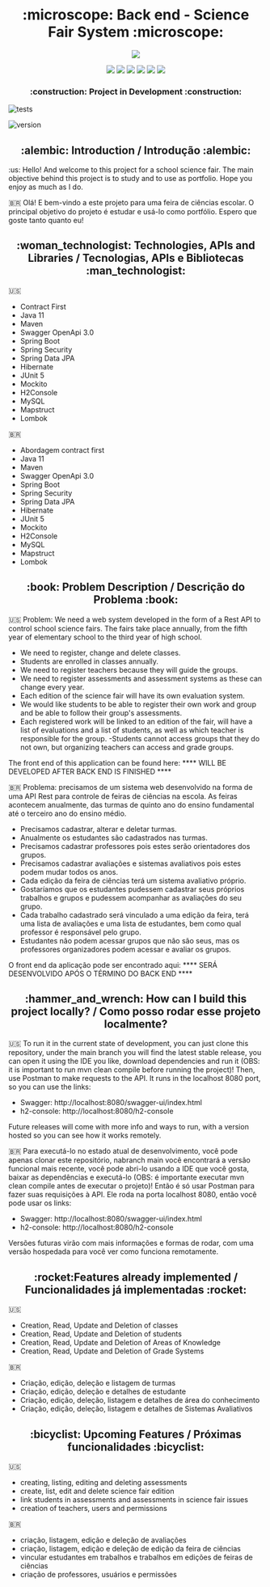 <h1 align="center"> :microscope: Back end - Science Fair System :microscope: </h1>
<p align="center">
  <img src="https://user-images.githubusercontent.com/62837683/226001451-a53c72be-f2c6-4f5c-9524-f0026338563b.png" />
</p>
<p align="center">
  <img src="https://img.shields.io/badge/java-%23ED8B00.svg?style=for-the-badge&logo=java&logoColor=white" />
  <img src="https://img.shields.io/badge/spring-%236DB33F.svg?style=for-the-badge&logo=spring&logoColor=white" />
  <img src="https://img.shields.io/badge/mysql-%2300f.svg?style=for-the-badge&logo=mysql&logoColor=white" />
  <img src="https://img.shields.io/badge/Hibernate-59666C?style=for-the-badge&logo=Hibernate&logoColor=white" />
  <img src="https://img.shields.io/badge/Apache%20Maven-C71A36?style=for-the-badge&logo=Apache%20Maven&logoColor=white" />
  <img src="https://img.shields.io/badge/-Swagger-%23Clojure?style=for-the-badge&logo=swagger&logoColor=white" />
</p>
<h3 align="center"> 
    :construction:  Project in Development  :construction:
</h3>

![tests](https://img.shields.io/badge/passed%20tests-98-informational)

![version](https://img.shields.io/badge/version-v0.1.5-brightgreen)

<h2 align="center"> :alembic: Introduction / Introdução :alembic: </h2>
<p> :us: Hello! And welcome to this project for a school science fair. The main objective behind this project is to study and to use as portfolio.
Hope you enjoy as much as I do.

:brazil: Olá! E bem-vindo a este projeto para uma feira de ciências escolar. O principal objetivo do projeto é estudar e usá-lo como portfólio. Espero que goste tanto quanto eu!
</p>

<h2 align="center"> :woman_technologist: Technologies, APIs and Libraries / Tecnologias, APIs e Bibliotecas :man_technologist: </h2>
<p>

:us:
- Contract First
- Java 11
- Maven
- Swagger OpenApi 3.0
- Spring Boot
- Spring Security
- Spring Data JPA
- Hibernate
- JUnit 5
- Mockito
- H2Console
- MySQL
- Mapstruct
- Lombok

:brazil:
- Abordagem contract first
- Java 11
- Maven
- Swagger OpenApi 3.0
- Spring Boot
- Spring Security
- Spring Data JPA
- Hibernate
- JUnit 5
- Mockito
- H2Console
- MySQL
- Mapstruct
- Lombok
</p>
<h2 align="center"> :book: Problem Description / Descrição do Problema :book:</h2>
<p> 

:us: Problem: We need a web system developed in the form of a Rest API to control school science fairs. The fairs take place annually, from the fifth year of elementary school to the third year of high school.
- We need to register, change and delete classes.
- Students are enrolled in classes annually.
- We need to register teachers because they will guide the groups.
- We need to register assessments and assessment systems as these can change every year.
- Each edition of the science fair will have its own evaluation system.
- We would like students to be able to register their own work and group and be able to follow their group's assessments.
- Each registered work will be linked to an edition of the fair, will have a list of evaluations and a list of students, as well as which teacher is responsible for the group.
-Students cannot access groups that they do not own, but organizing teachers can access and grade groups.

The front end of this application can be found here: **** WILL BE DEVELOPED AFTER BACK END IS FINISHED ****

:brazil: Problema: precisamos de um sistema web desenvolvido na forma de uma API Rest para controle de feiras de ciências na escola. As feiras acontecem anualmente, das turmas de quinto ano do ensino fundamental até o terceiro ano do ensino médio.
- Precisamos cadastrar, alterar e deletar turmas.
- Anualmente os estudantes são cadastrados nas turmas.
- Precisamos cadastrar professores pois estes serão orientadores dos grupos.
- Precisamos cadastrar avaliações e sistemas avaliativos pois estes podem mudar todos os anos.
- Cada edição da feira de ciências terá um sistema avaliativo próprio.
- Gostaríamos que os estudantes pudessem cadastrar seus próprios trabalhos e grupos e pudessem acompanhar as avaliações do seu grupo.
- Cada trabalho cadastrado será vinculado a uma edição da feira, terá uma lista de avaliações e uma lista de estudantes, bem como qual professor é responsável pelo grupo.
- Estudantes não podem acessar grupos que não são seus, mas os professores organizadores podem acessar e avaliar os grupos.

O front end da aplicação pode ser encontrado aqui: **** SERÁ DESENVOLVIDO APÓS O TÉRMINO DO BACK END ****
</p>

<h2 align="center"> :hammer_and_wrench: How can I build this project locally? / Como posso rodar esse projeto localmente? </h2>
<p>

:us: To run it in the current state of development, you can just clone this repository, under the main branch you will find the latest stable release, you can open it using the IDE you like, download dependencies and run it (OBS: it is important to run mvn clean compile before running the project)! Then, use Postman to make requests to the API.
It runs in the localhost 8080 port, so you can use the links:

- Swagger: http://localhost:8080/swagger-ui/index.html
- h2-console: http://localhost:8080/h2-console

Future releases will come with more info and ways to run, with a version hosted so you can see how it works remotely.

:brazil: Para executá-lo no estado atual de desenvolvimento, você pode apenas clonar este repositório, nabranch main você encontrará a versão funcional mais recente, você pode abri-lo usando a IDE que você gosta, baixar as dependências e executá-lo (OBS: é importante executar mvn clean compile antes de executar o projeto)! Então é só usar Postman para fazer suas requisições à API.
Ele roda na porta localhost 8080, então você pode usar os links:

- Swagger: http://localhost:8080/swagger-ui/index.html
- h2-console: http://localhost:8080/h2-console

Versões futuras virão com mais informações e formas de rodar, com uma versão hospedada para você ver como funciona remotamente.
</p>
<h2 align="center"> :rocket:Features already implemented / Funcionalidades já implementadas :rocket:</h2>
<p>

:us:
- Creation, Read, Update and Deletion of classes
- Creation, Read, Update and Deletion of students
- Creation, Read, Update and Deletion of Areas of Knowledge
- Creation, Read, Update and Deletion of Grade Systems

:brazil:
- Criação, edição, deleção e listagem de turmas
- Criação, edição, deleção e detalhes de estudante
- Criação, edição, deleção, listagem e detalhes de área do conhecimento
- Criação, edição, deleção, listagem e detalhes de Sistemas Avaliativos
</p>
<h2 align="center"> :bicyclist: Upcoming Features / Próximas funcionalidades :bicyclist:</h2>
<p>

:us:
- creating, listing, editing and deleting assessments
- create, list, edit and delete science fair edition
- link students in assessments and assessments in science fair issues
- creation of teachers, users and permissions

:brazil:
- criação, listagem, edição e deleção de avaliações
- criação, listagem, edição e deleção de edição da feira de ciências
- vincular estudantes em trabalhos e trabalhos em edições de feiras de ciências
- criação de professores, usuários e permissões
</p>
